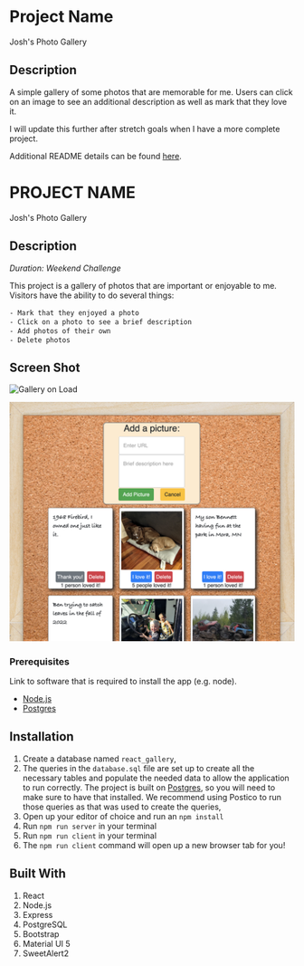 # Project Name

Josh's Photo Gallery

## Description

A simple gallery of some photos that are memorable for me. Users can click on an image to see an additional description as well as mark that they love it. 

I will update this further after stretch goals when I have a more complete project. 

Additional README details can be found [here](https://github.com/PrimeAcademy/readme-template/blob/master/README.md).



# PROJECT NAME

Josh's Photo Gallery

## Description

_Duration: Weekend Challenge_

This project is a gallery of photos that are important or enjoyable to me. Visitors have the ability to do several things:

    - Mark that they enjoyed a photo
    - Click on a photo to see a brief description
    - Add photos of their own
    - Delete photos

## Screen Shot


![Gallery on Load](public/images/Project1.png)

![Showing Edit and Details](public/images/Project2.png)

### Prerequisites

Link to software that is required to install the app (e.g. node).

- [Node.js](https://nodejs.org/en/)
- [Postgres](https://www.postgresql.org/download/)

## Installation

1. Create a database named `react_gallery`,
2. The queries in the `database.sql` file are set up to create all the necessary tables and populate the needed data to allow the application to run correctly. The project is built on [Postgres](https://www.postgresql.org/download/), so you will need to make sure to have that installed. We recommend using Postico to run those queries as that was used to create the queries, 
3. Open up your editor of choice and run an `npm install`
4. Run `npm run server` in your terminal
5. Run `npm run client` in your terminal
6. The `npm run client` command will open up a new browser tab for you!


## Built With

1. React
2. Node.js
3. Express
4. PostgreSQL
5. Bootstrap
6. Material UI 5
7. SweetAlert2
